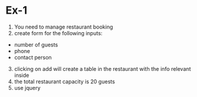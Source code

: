 # Ex-1 
1. You need to manage restaurant booking
2. create form for the following inputs:
- number of guests 
- phone
- contact person
3. clicking on add will create a table in the restaurant with the info relevant inside
4. the total restaurant capacity is 20 guests
5. use jquery